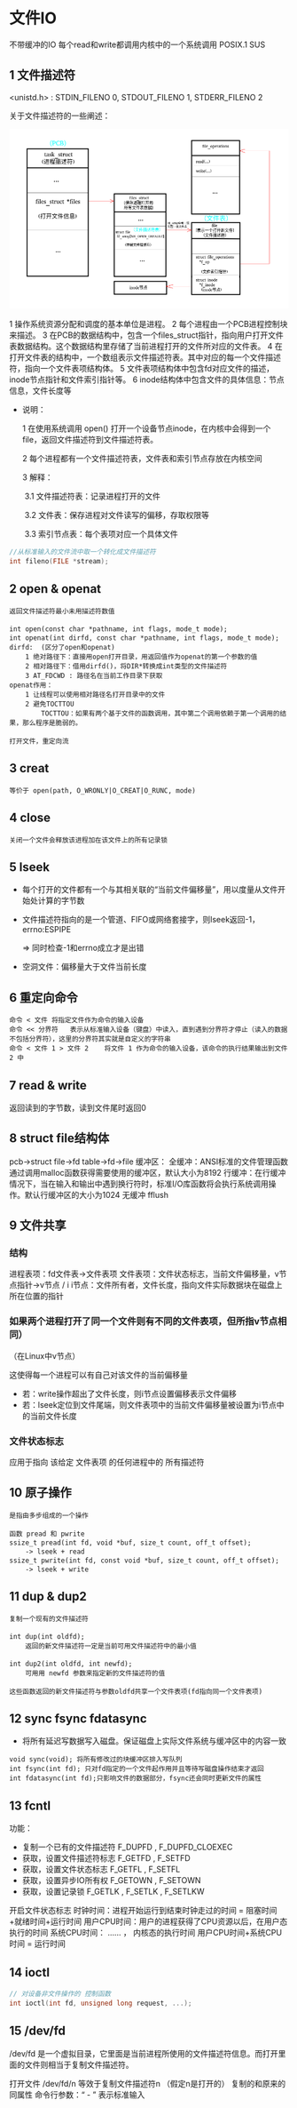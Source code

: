 # 文件IO

不带缓冲的IO
每个read和write都调用内核中的一个系统调用
POSIX.1  SUS



## 1 文件描述符

<unistd.h> : STDIN_FILENO 0, STDOUT_FILENO 1, STDERR_FILENO 2

关于文件描述符的一些阐述：

![文件表](文件表.png)

1 操作系统资源分配和调度的基本单位是进程。
2 每个进程由一个PCB进程控制块来描述。
3 在PCB的数据结构中，包含一个files_struct指针，指向用户打开文件表数据结构。这个数据结构里存储了当前进程打开的文件所对应的文件表。
4 在打开文件表的结构中，一个数组表示文件描述符表。其中对应的每一个文件描述符，指向一个文件表项结构体。
5 文件表项结构体中包含fd对应文件的描述，inode节点指针和文件索引指针等。
6 inode结构体中包含文件的具体信息：节点信息，文件长度等

- 说明：

  1 在使用系统调用 open() 打开一个设备节点inode，在内核中会得到一个file，返回文件描述符到文件描述符表。
  
  2 每个进程都有一个文件描述符表，文件表和索引节点存放在内核空间
  
  3 解释：
  
  ​	3.1 文件描述符表：记录进程打开的文件
  
  ​	3.2 文件表：保存进程对文件读写的偏移，存取权限等
  
  ​	3.3 索引节点表：每个表项对应一个具体文件



```c
//从标准输入的文件流中取一个转化成文件描述符
int fileno(FILE *stream);
```




## 2 open & openat
```
返回文件描述符最小未用描述符数值
	
int open(const char *pathname, int flags, mode_t mode);
int openat(int dirfd, const char *pathname, int flags, mode_t mode);
dirfd:	(区分了open和openat)
	1 绝对路径下：直接用open打开目录，用返回值作为openat的第一个参数的值
	2 相对路径下：借用dirfd()，将DIR*转换成int类型的文件描述符
	3 AT_FDCWD : 路径名在当前工作目录下获取
openat作用：
	1 让线程可以使用相对路径名打开目录中的文件
	2 避免TOCTTOU
		TOCTTOU：如果有两个基于文件的函数调用，其中第二个调用依赖于第一个调用的结果，那么程序是脆弱的。

打开文件，重定向流
```

## 3 creat
	等价于 open(path, O_WRONLY|O_CREAT|O_RUNC, mode)


## 4  close
	关闭一个文件会释放该进程加在该文件上的所有记录锁


## 5  lseek
- 每个打开的文件都有一个与其相关联的“当前文件偏移量”，用以度量从文件开始处计算的字节数

- 文件描述符指向的是一个管道、FIFO或网络套接字，则lseek返回-1，errno:ESPIPE

   => 同时检查-1和errno成立才是出错

- 空洞文件：偏移量大于文件当前长度

## 6 重定向命令
```
命令 < 文件	将指定文件作为命令的输入设备
命令 << 分界符	表示从标准输入设备（键盘）中读入，直到遇到分界符才停止（读入的数据不包括分界符），这里的分界符其实就是自定义的字符串
命令 < 文件 1 > 文件 2	将文件 1 作为命令的输入设备，该命令的执行结果输出到文件 2 中
```

## 7 read & write
返回读到的字节数，读到文件尾时返回0

## 8 struct file结构体
pcb->struct file->fd table->fd->file
缓冲区：
	全缓冲：ANSI标准的文件管理函数通过调用malloc函数获得需要使用的缓冲区，默认大小为8192
	行缓冲：在行缓冲情况下，当在输入和输出中遇到换行符时，标准I/O库函数将会执行系统调用操作。默认行缓冲区的大小为1024
	无缓冲
fflush

## 9 文件共享

### 结构
进程表项：fd文件表->文件表项
文件表项：文件状态标志，当前文件偏移量，v节点指针->v节点 / i
i节点：文件所有者，文件长度，指向文件实际数据块在磁盘上所在位置的指针

### 如果两个进程打开了同一个文件则有不同的文件表项，但所指v节点相同）

（在Linux中v节点）

这使得每一个进程可以有自己对该文件的当前偏移量

- 若：write操作超出了文件长度，则i节点设置偏移表示文件偏移
- 若：lseek定位到文件尾端，则文件表项中的当前文件偏移量被设置为i节点中的当前文件长度
	
### 文件状态标志
应用于指向 该给定 文件表项 的任何进程中的 所有描述符

## 10 原子操作
```
是指由多步组成的一个操作

函数 pread 和 pwrite
ssize_t pread(int fd, void *buf, size_t count, off_t offset);
	-> lseek + read
ssize_t pwrite(int fd, const void *buf, size_t count, off_t offset);
	-> lseek + write
```

## 11 dup & dup2
```
复制一个现有的文件描述符
	
int dup(int oldfd);
	返回的新文件描述符一定是当前可用文件描述符中的最小值
	
int dup2(int oldfd, int newfd);
	可用用 newfd 参数来指定新的文件描述符的值
	
这些函数返回的新文件描述符与参数oldfd共享一个文件表项(fd指向同一个文件表项)
```

## 12 sync fsync fdatasync

- 将所有延迟写数据写入磁盘。保证磁盘上实际文件系统与缓冲区中的内容一致
```
void sync(void); 将所有修改过的块缓冲区排入写队列
int fsync(int fd); 只对fd指定的一个文件起作用并且等待写磁盘操作结束才返回
int fdatasync(int fd);只影响文件的数据部分，fsync还会同时更新文件的属性
```

## 13 fcntl

功能：
- 复制一个已有的文件描述符 F_DUPFD , F_DUPFD_CLOEXEC
- 获取，设置文件描述符标志 F_GETFD , F_SETFD
- 获取，设置文件状态标志 F_GETFL , F_SETFL
- 获取，设置异步IO所有权 F_GETOWN , F_SETOWN
- 获取，设置记录锁 F_GETLK , F_SETLK , F_SETLKW

开启文件状态标志
时钟时间：进程开始运行到结束时钟走过的时间  = 阻塞时间+就绪时间+运行时间
用户CPU时间：用户的进程获得了CPU资源以后，在用户态执行的时间
系统CPU时间： …… ， 内核态的执行时间
用户CPU时间+系统CPU时间 = 运行时间


## 14 ioctl	
```c
// 对设备非文件操作的 控制函数
int ioctl(int fd, unsigned long request, ...);
```

## 15 /dev/fd

/dev/fd 是一个虚拟目录，它里面是当前进程所使用的文件描述符信息。而打开里面的文件则相当于复制文件描述符。

打开文件 /dev/fd/n 等效于复制文件描述符n （假定n是打开的）
复制的和原来的同属性
命令行参数：“ - ” 表示标准输入